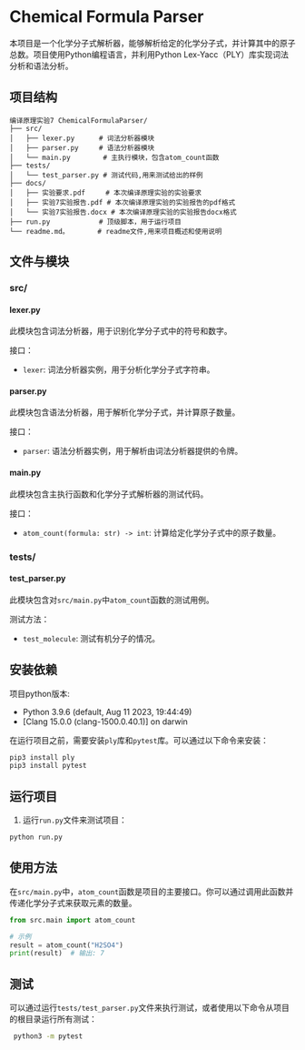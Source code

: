 # Chemical Formula Parser

本项目是一个化学分子式解析器，能够解析给定的化学分子式，并计算其中的原子总数。项目使用Python编程语言，并利用Python Lex-Yacc（PLY）库实现词法分析和语法分析。

## 项目结构

```plaintext
编译原理实验7 ChemicalFormulaParser/
├── src/
│   ├── lexer.py      # 词法分析器模块
│   ├── parser.py     # 语法分析器模块
│   └── main.py        # 主执行模块，包含atom_count函数
├── tests/
│   └── test_parser.py # 测试代码,用来测试给出的样例
├── docs/
│	├── 实验要求.pdf     # 本次编译原理实验的实验要求
│	├── 实验7实验报告.pdf # 本次编译原理实验的实验报告的pdf格式
│	└── 实验7实验报告.docx # 本次编译原理实验的实验报告docx格式
├── run.py            # 顶级脚本，用于运行项目
└── readme.md。       # readme文件,用来项目概述和使用说明
```

## 文件与模块

### src/

#### lexer.py

此模块包含词法分析器，用于识别化学分子式中的符号和数字。

接口：
- `lexer`: 词法分析器实例，用于分析化学分子式字符串。

#### parser.py

此模块包含语法分析器，用于解析化学分子式，并计算原子数量。

接口：
- `parser`: 语法分析器实例，用于解析由词法分析器提供的令牌。

#### main.py

此模块包含主执行函数和化学分子式解析器的测试代码。

接口：
- `atom_count(formula: str) -> int`: 计算给定化学分子式中的原子数量。

### tests/

#### test_parser.py

此模块包含对`src/main.py`中`atom_count`函数的测试用例。

测试方法：
- `test_molecule`: 测试有机分子的情况。

    


## 安装依赖

项目python版本:

+   Python 3.9.6 (default, Aug 11 2023, 19:44:49) 
+   [Clang 15.0.0 (clang-1500.0.40.1)] on darwin

在运行项目之前，需要安装`ply`库和`pytest`库。可以通过以下命令来安装：

```bash
pip3 install ply
pip3 install pytest
```

## 运行项目

1. 运行`run.py`文件来测试项目：
```bash
python run.py
```

## 使用方法

在`src/main.py`中，`atom_count`函数是项目的主要接口。你可以通过调用此函数并传递化学分子式来获取元素的数量。

```python
from src.main import atom_count

# 示例
result = atom_count("H2SO4")
print(result)  # 输出: 7
```

## 测试

可以通过运行`tests/test_parser.py`文件来执行测试，或者使用以下命令从项目的根目录运行所有测试：

```bash
 python3 -m pytest
```

